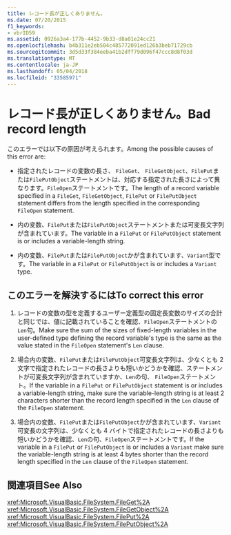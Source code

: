 ```yaml
---
title: レコード長が正しくありません。
ms.date: 07/20/2015
f1_keywords:
- vbrID59
ms.assetid: 0926a3a4-177b-4452-9b33-d8a01e24cc21
ms.openlocfilehash: b4b311e2eb504c485772091ed126b3beb71729cb
ms.sourcegitcommit: 3d5d33f384eeba41b2dff79d096f47ccc8d8f03d
ms.translationtype: MT
ms.contentlocale: ja-JP
ms.lasthandoff: 05/04/2018
ms.locfileid: "33585971"
---
```

# <a name="bad-record-length"></a><span data-ttu-id="023a9-102">レコード長が正しくありません。</span><span class="sxs-lookup"><span data-stu-id="023a9-102">Bad record length</span></span>
<span data-ttu-id="023a9-103">このエラーでは以下の原因が考えられます。</span><span class="sxs-lookup"><span data-stu-id="023a9-103">Among the possible causes of this error are:</span></span>  
  
-   <span data-ttu-id="023a9-104">指定されたレコードの変数の長さ、 `FileGet`、 `FileGetObject`、`FilePut`または`FilePutObject`ステートメントは、対応する指定された長さによって異なります。`FileOpen`ステートメントです。</span><span class="sxs-lookup"><span data-stu-id="023a9-104">The length of a record variable specified in a `FileGet`, `FileGetObject`, `FilePut` or `FilePutObject` statement differs from the length specified in the corresponding `FileOpen` statement.</span></span>  
  
-   <span data-ttu-id="023a9-105">内の変数、`FilePut`または`FilePutObject`ステートメントまたは可変長文字列が含まれています。</span><span class="sxs-lookup"><span data-stu-id="023a9-105">The variable in a `FilePut` or `FilePutObject` statement is or includes a variable-length string.</span></span>  
  
-   <span data-ttu-id="023a9-106">内の変数、`FilePut`または`FilePutObject`かが含まれています、`Variant`型です。</span><span class="sxs-lookup"><span data-stu-id="023a9-106">The variable in a `FilePut` or `FilePutObject` is or includes a `Variant` type.</span></span>  
  
## <a name="to-correct-this-error"></a><span data-ttu-id="023a9-107">このエラーを解決するには</span><span class="sxs-lookup"><span data-stu-id="023a9-107">To correct this error</span></span>  
  
1.  <span data-ttu-id="023a9-108">レコードの変数の型を定義するユーザー定義型の固定長変数のサイズの合計と同じでは、値に記載されていることを確認、`FileOpen`ステートメントの`Len`句。</span><span class="sxs-lookup"><span data-stu-id="023a9-108">Make sure the sum of the sizes of fixed-length variables in the user-defined type defining the record variable's type is the same as the value stated in the `FileOpen` statement's `Len` clause.</span></span>  
  
2.  <span data-ttu-id="023a9-109">場合内の変数、`FilePut`または`FilePutObject`可変長文字列は、少なくとも 2 文字で指定されたレコードの長さよりも短いかどうかを確認、ステートメントが可変長文字列が含まれていますか、`Len`の句、 `FileOpen`ステートメント。</span><span class="sxs-lookup"><span data-stu-id="023a9-109">If the variable in a `FilePut` or `FilePutObject` statement is or includes a variable-length string, make sure the variable-length string is at least 2 characters shorter than the record length specified in the `Len` clause of the `FileOpen` statement.</span></span>  
  
3.  <span data-ttu-id="023a9-110">場合内の変数、`FilePut`または`FilePutObject`かが含まれています、`Variant`可変長の文字列は、少なくとも 4 バイトで指定されたレコードの長さよりも短いかどうかを確認、`Len`の句、`FileOpen`ステートメントです。</span><span class="sxs-lookup"><span data-stu-id="023a9-110">If the variable in a `FilePut` or `FilePutObject` is or includes a `Variant` make sure the variable-length string is at least 4 bytes shorter than the record length specified in the `Len` clause of the `FileOpen` statement.</span></span>  
  
## <a name="see-also"></a><span data-ttu-id="023a9-111">関連項目</span><span class="sxs-lookup"><span data-stu-id="023a9-111">See Also</span></span>  
 <xref:Microsoft.VisualBasic.FileSystem.FileGet%2A>  
 <xref:Microsoft.VisualBasic.FileSystem.FileGetObject%2A>  
 <xref:Microsoft.VisualBasic.FileSystem.FilePut%2A>  
 <xref:Microsoft.VisualBasic.FileSystem.FilePutObject%2A>
